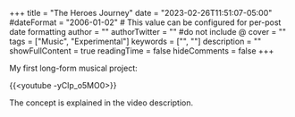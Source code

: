 +++
title = "The Heroes Journey"
date = "2023-02-26T11:51:07-05:00"
#dateFormat = "2006-01-02" # This value can be configured for per-post date formatting
author = ""
authorTwitter = "" #do not include @
cover = ""
tags = ["Music", "Experimental"]
keywords = ["", ""]
description = ""
showFullContent = true
readingTime = false
hideComments = false
+++

My first long-form musical project:

{{<youtube -yClp_o5MO0>}}

The concept is explained in the video description.